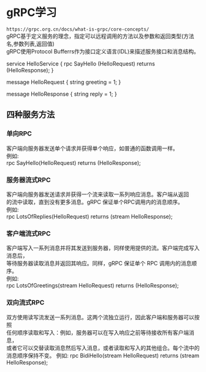 # gRPC学习

`https://grpc.org.cn/docs/what-is-grpc/core-concepts/`  
gRPC基于定义服务的理念，指定可以远程调用的方法以及参数和返回类型(方法名,参数列表,返回值)  
gRPC使用Protocol Bufferrs作为接口定义语言(IDL)来描述服务接口和消息结构。  

service HelloService {
  rpc SayHello (HelloRequest) returns (HelloResponse);
}

message HelloRequest {
  string greeting = 1;
}

message HelloResponse {
  string reply = 1;
}  

## 四种服务方法

### 单向RPC

客户端向服务器发送单个请求并获得单个响应，如普通的函数调用一样。  
例如:  
rpc SayHello(HelloRequest) returns (HelloResponse);  

### 服务器流式RPC  

客户端向服务器发送请求并获得一个流来读取一系列响应消息。客户端从返回  
的流中读取，直到没有更多消息。gRPC 保证单个RPC调用内的消息顺序。  
例如:  
rpc LotsOfReplies(HelloRequest) returns (stream HelloResponse);  

### 客户端流式RPC

客户端写入一系列消息并将其发送到服务器，同样使用提供的流。客户端完成写入消息后，  
等待服务器读取消息并返回其响应。同样，gRPC 保证单个 RPC 调用内的消息顺序。  
例如:  
rpc LotsOfGreetings(stream HelloRequest) returns (HelloResponse);  

### 双向流式RPC

双方使用读写流发送一系列消息。这两个流独立运行，因此客户端和服务器可以按照  
任何顺序读取和写入：例如，服务器可以在写入响应之前等待接收所有客户端消息，  
或者它可以交替读取消息然后写入消息，或者读取和写入的其他组合。每个流中的消息顺序保持不变。
例如:
rpc BidiHello(stream HelloRequest) returns (stream HelloResponse);  

